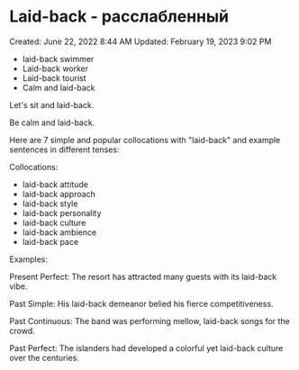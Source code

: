 # Laid-back - расслабленный

Created: June 22, 2022 8:44 AM
Updated: February 19, 2023 9:02 PM

- laid-back swimmer
- Laid-back worker
- Laid-back tourist
- Calm and laid-back

Let's sit and laid-back.

Be calm and laid-back.

Here are 7 simple and popular collocations with "laid-back" and example sentences in different tenses:

Collocations:

- laid-back attitude
- laid-back approach
- laid-back style
- laid-back personality
- laid-back culture
- laid-back ambience
- laid-back pace

Examples:

Present Perfect: 
The resort has attracted many guests with its laid-back vibe.

Past Simple:
His laid-back demeanor belied his fierce competitiveness.  

Past Continuous: 
The band was performing mellow, laid-back songs for the crowd.

Past Perfect:
The islanders had developed a colorful yet laid-back culture over the centuries.